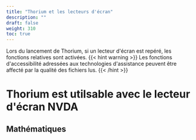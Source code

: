 ```yaml
---
title: "Thorium et les lecteurs d'écran"
description: ""
draft: false
weight: 310
toc: true
---
```


Lors du lancement de Thorium, si un lecteur d'écran est repéré, les fonctions relatives sont activées.
{{< hint warning >}}
Les fonctions d'accessibilité adressées aux technologies d'assistance peuvent être affecté par la qualité des fichiers lus. 
{{< /hint >}}

# Thorium est utilsable avec le lecteur d'écran NVDA




## Mathématiques 



